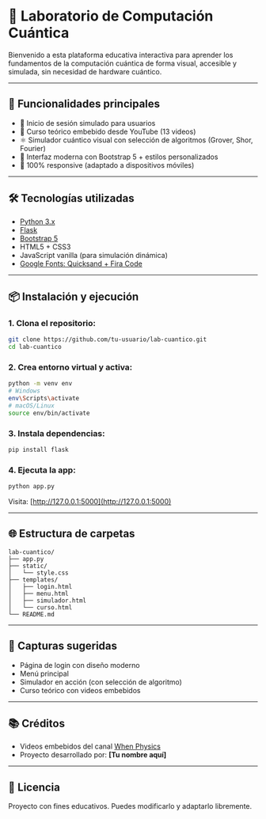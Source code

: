 # 🧠 Laboratorio de Computación Cuántica

Bienvenido a esta plataforma educativa interactiva para aprender los fundamentos de la computación cuántica de forma visual, accesible y simulada, sin necesidad de hardware cuántico.

---

## 🚀 Funcionalidades principales

- 🔐 Inicio de sesión simulado para usuarios
- 🎥 Curso teórico embebido desde YouTube (13 videos)
- ⚛️ Simulador cuántico visual con selección de algoritmos (Grover, Shor, Fourier)
- 🌙 Interfaz moderna con Bootstrap 5 + estilos personalizados
- 📱 100% responsive (adaptado a dispositivos móviles)

---

## 🛠️ Tecnologías utilizadas

- [Python 3.x](https://www.python.org/)
- [Flask](https://flask.palletsprojects.com/)
- [Bootstrap 5](https://getbootstrap.com/)
- HTML5 + CSS3
- JavaScript vanilla (para simulación dinámica)
- [Google Fonts: Quicksand + Fira Code](https://fonts.google.com/)

---

## 📦 Instalación y ejecución

### 1. Clona el repositorio:

```bash
git clone https://github.com/tu-usuario/lab-cuantico.git
cd lab-cuantico
```

### 2. Crea entorno virtual y activa:

```bash
python -m venv env
# Windows
env\Scripts\activate
# macOS/Linux
source env/bin/activate
```

### 3. Instala dependencias:

```bash
pip install flask
```

### 4. Ejecuta la app:

```bash
python app.py
```

Visita: [http://127.0.0.1:5000](http://127.0.0.1:5000)

---

## 🌐 Estructura de carpetas

```
lab-cuantico/
├── app.py
├── static/
│   └── style.css
├── templates/
│   ├── login.html
│   ├── menu.html
│   ├── simulador.html
│   └── curso.html
└── README.md
```

---

## 🧪 Capturas sugeridas

- Página de login con diseño moderno
- Menú principal
- Simulador en acción (con selección de algoritmo)
- Curso teórico con videos embebidos

---

## 📚 Créditos

- Videos embebidos del canal [When Physics](https://www.youtube.com/@WhenPhysics)
- Proyecto desarrollado por: **[Tu nombre aquí]**

---

## 📄 Licencia

Proyecto con fines educativos. Puedes modificarlo y adaptarlo libremente.